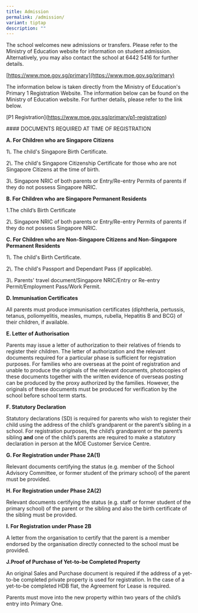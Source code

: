 ```yaml
---
title: Admission
permalink: /admission/
variant: tiptap
description: ""
---
```

<p>The school welcomes new admissions or transfers. Please refer to the Ministry
of Education website for information on student admission. Alternatively,
you may also contact the school at 6442 5416 for further details.</p>
<p>[<a href="https://www.moe.gov.sg/primary](https://www.moe.gov.sg/primary)" rel="noopener noreferrer nofollow" target="_blank">https://www.moe.gov.sg/primary](https://www.moe.gov.sg/primary)</a>
</p>
<p>The information below is taken directly from the Ministry of Education's
Primary 1 Registration Website. The information below can be found on the
Ministry of Education website. For further details, please refer to the
link below.</p>
<p>[P1 Registration](<a href="https://www.moe.gov.sg/primary/p1-registration" rel="noopener noreferrer nofollow" target="_blank">https://www.moe.gov.sg/primary/p1-registration</a>)</p>
<p>#### DOCUMENTS REQUIRED AT TIME OF REGISTRATION</p>
<p></p>
<p><strong>A. For Children who are Singapore Citizens</strong> 
</p>
<p>1\. The child's Singapore Birth Certificate.</p>
<p>2\. The child's Singapore Citizenship Certificate for those who are not
Singapore Citizens at the time of birth.</p>
<p>3\. Singapore NRIC of both parents or Entry/Re-entry Permits of parents
if they do not possess Singapore NRIC.</p>
<p><strong>B. For Children who are Singapore Permanent Residents</strong> 
</p>
<p>1.The child’s Birth Certificate</p>
<p>2\. Singapore NRIC of both parents or Entry/Re-entry Permits of parents
if they do not possess Singapore NRIC.</p>
<p><strong>C. For Children who are Non-Singapore Citizens and Non-Singapore Permanent Residents</strong> 
</p>
<p>1\. The child's Birth Certificate.</p>
<p>2\. The child's Passport and Dependant Pass (if applicable).</p>
<p>3\. Parents' travel document/Singapore NRIC/Entry or Re-entry Permit/Employment
Pass/Work Permit.</p>
<p><strong>D. Immunisation Certificates</strong> 
</p>
<p>All parents must produce immunisation certificates (diphtheria, pertussis,
tetanus, poliomyelitis, measles, mumps, rubella, Hepatitis B and BCG) of
their children, if available.</p>
<p><strong>E. Letter of Authorisation</strong> 
</p>
<p>Parents may issue a letter of authorization to their relatives of friends
to register their children. The letter of authorization and the relevant
documents required for a particular phase is sufficient for registration
purposes. For families who are overseas at the point of registration and
unable to produce the originals of the relevant documents, photocopies
of these documents together with the written evidence of overseas posting
can be produced by the proxy authorized by the families. However, the originals
of these documents must be produced for verification by the school before
school term starts.</p>
<p><strong>F. Statutory Declaration</strong> 
</p>
<p>Statutory declarations (SD) is required for parents who wish to register
their child using the address of the child’s grandparent or the parent’s
sibling in a school. For registration purposes, the child’s grandparent
or the parent’s sibling&nbsp;<strong>and</strong>&nbsp;one of the child’s
parents are required to make a statutory declaration in person at the MOE
Customer Service Centre.</p>
<p><strong>G. For Registration under Phase 2A(1)</strong> 
</p>
<p>Relevant documents certifying the status (e.g. member of the School Advisory
Committee, or former student of the primary school) of the parent must
be provided.</p>
<p><strong>H. For Registration under Phase 2A(2)</strong> 
</p>
<p>Relevant documents certifying the status (e.g. staff or former student
of the primary school) of the parent or the sibling and also the birth
certificate of the sibling must be provided.</p>
<p><strong>I. For Registration under Phase 2B</strong> 
</p>
<p>A letter from the organisation to certify that the parent is a member
endorsed by the organisation directly connected to the school must be provided.</p>
<p><strong>J.Proof of Purchase of Yet-to-be Completed Property</strong> 
</p>
<p>An original Sales and Purchase document is required if the address of
a yet-to-be completed private property is used for registration. In the
case of a yet-to-be completed HDB flat, the Agreement for Lease is required.</p>
<p>Parents must move into the new property within two years of the child’s
entry into Primary One.</p>